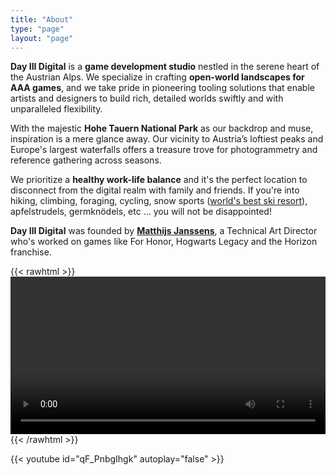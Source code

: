 ```yaml
---
title: "About"
type: "page"
layout: "page"
---
```


**Day III Digital** is a **game development studio** nestled in the serene heart of the Austrian Alps. We specialize in crafting **open-world landscapes for AAA games**, and we take pride in pioneering tooling solutions that enable artists and designers to build rich, detailed worlds swiftly and with unparalleled flexibility.

With the majestic **Hohe Tauern National Park** as our backdrop and muse, inspiration is a mere glance away. Our vicinity to Austria’s loftiest peaks and Europe's largest waterfalls offers a treasure trove for photogrammetry and reference gathering across seasons.

We prioritize a **healthy work-life balance** and it's the perfect location to disconnect from the digital realm with family and friends. If you're into hiking, climbing, foraging, cycling, snow sports ([world's best ski resort](https://www.kitzski.at/en/service-info/company-info/worlds-best-ski-resort.html)), apfelstrudels, germknödels, etc ... you will not be disappointed!

**Day III Digital** was founded by **[Matthijs Janssens](https://www.linkedin.com/in/matthijs-janssens-23858a59/)**, a Technical Art Director who's worked on games like For Honor, Hogwarts Legacy and the Horizon franchise.

{{< rawhtml >}} 
<video width=100% controls autoplay loop preload="auto" >
    <source src="https://hohetauern.at/images/bilder/system/videos/Nationalparkfilm_sommer.mov" type="video/mp4">
    Your browser does not support the video tag.  
</video>
{{< /rawhtml >}}

{{< youtube id="qF_PnbgIhgk" autoplay="false" >}}

